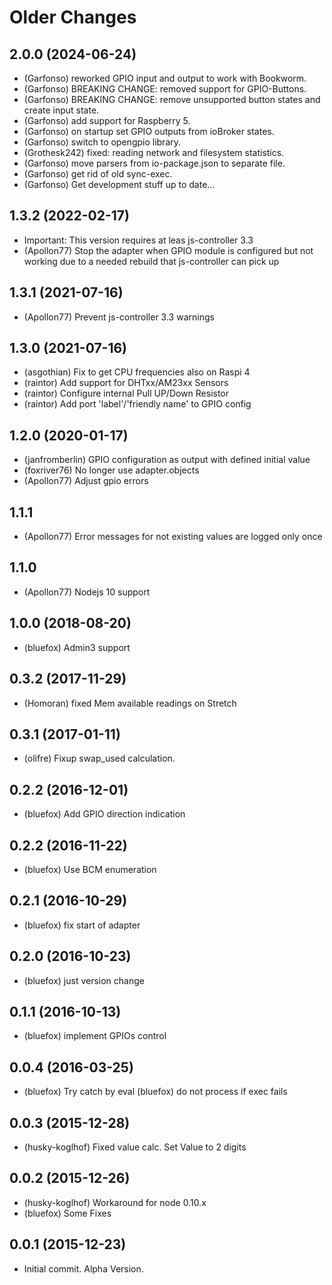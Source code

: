 # Older Changes
## 2.0.0 (2024-06-24)
* (Garfonso) reworked GPIO input and output to work with Bookworm.
* (Garfonso) BREAKING CHANGE: removed support for GPIO-Buttons. 
* (Garfonso) BREAKING CHANGE: remove unsupported button states and create input state.
* (Garfonso) add support for Raspberry 5.
* (Garfonso) on startup set GPIO outputs from ioBroker states.
* (Garfonso) switch to opengpio library.
* (Grothesk242) fixed: reading network and filesystem statistics.
* (Garfonso) move parsers from io-package.json to separate file.
* (Garfonso) get rid of old sync-exec.
* (Garfonso) Get development stuff up to date...

## 1.3.2 (2022-02-17)
* Important: This version requires at leas js-controller 3.3
* (Apollon77) Stop the adapter when GPIO module is configured but not working due to a needed rebuild that js-controller can pick up

## 1.3.1 (2021-07-16)
* (Apollon77) Prevent js-controller 3.3 warnings

## 1.3.0 (2021-07-16)
* (asgothian) Fix to get CPU frequencies also on Raspi 4
* (raintor) Add support for DHTxx/AM23xx Sensors
* (raintor) Configure internal Pull UP/Down Resistor
* (raintor) Add port 'label'/'friendly name' to GPIO config

## 1.2.0 (2020-01-17)
- (janfromberlin) GPIO configuration as output with defined initial value
- (foxriver76) No longer use adapter.objects
- (Apollon77) Adjust gpio errors

## 1.1.1
- (Apollon77) Error messages for not existing values are logged only once

## 1.1.0
 - (Apollon77) Nodejs 10 support

## 1.0.0 (2018-08-20)
 - (bluefox) Admin3 support

## 0.3.2 (2017-11-29)
 - (Homoran) fixed Mem available readings on Stretch

## 0.3.1 (2017-01-11)
 - (olifre) Fixup swap_used calculation.

## 0.2.2 (2016-12-01)
 - (bluefox) Add GPIO direction indication

## 0.2.2 (2016-11-22)
 - (bluefox) Use BCM enumeration

## 0.2.1 (2016-10-29)
 - (bluefox) fix start of adapter

## 0.2.0 (2016-10-23)
 - (bluefox) just version change

## 0.1.1 (2016-10-13)
 - (bluefox) implement GPIOs control

## 0.0.4 (2016-03-25)
 - (bluefox) Try catch by eval
   (bluefox) do not process if exec fails

## 0.0.3 (2015-12-28)
 - (husky-koglhof) Fixed value calc.
   Set Value to 2 digits

## 0.0.2 (2015-12-26)
 - (husky-koglhof) Workaround for node 0.10.x
 - (bluefox) Some Fixes

## 0.0.1 (2015-12-23)
 - Initial commit. Alpha Version.
